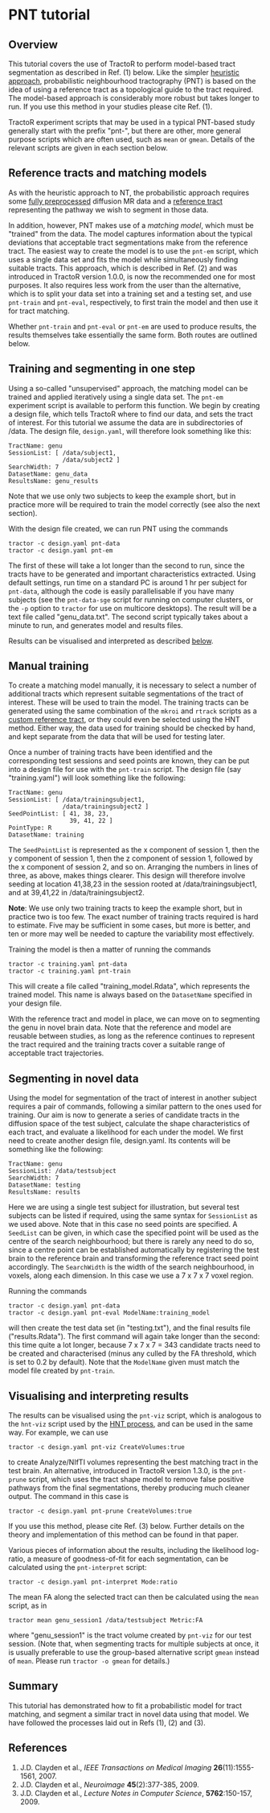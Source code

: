# PNT tutorial

## Overview

This tutorial covers the use of TractoR to perform model-based tract segmentation as described in Ref. (1) below. Like the simpler [heuristic approach](HNT-tutorial.html), probabilistic neighbourhood tractography (PNT) is based on the idea of using a reference tract as a topological guide to the tract required. The model-based approach is considerably more robust but takes longer to run. If you use this method in your studies please cite Ref. (1).

TractoR experiment scripts that may be used in a typical PNT-based study generally start with the prefix "pnt-", but there are other, more general purpose scripts which are often used, such as `mean` or `gmean`. Details of the relevant scripts are given in each section below.

## Reference tracts and matching models

As with the heuristic approach to NT, the probabilistic approach requires some [fully preprocessed](diffusion-preprocessing.html) diffusion MR data and a [reference tract](reference-tracts.html) representing the pathway we wish to segment in those data.

In addition, however, PNT makes use of a *matching model*, which must be "trained" from the data. The model captures information about the typical deviations that acceptable tract segmentations make from the reference tract. The easiest way to create the model is to use the `pnt-em` script, which uses a single data set and fits the model while simultaneously finding suitable tracts. This approach, which is described in Ref. (2) and was introduced in TractoR version 1.0.0, is now the recommended one for most purposes. It also requires less work from the user than the alternative, which is to split your data set into a training set and a testing set, and use `pnt-train` and `pnt-eval`, respectively, to first train the model and then use it for tract matching.

Whether `pnt-train` and `pnt-eval` or `pnt-em` are used to produce results, the results themselves take essentially the same form. Both routes are outlined below.

## Training and segmenting in one step

Using a so-called "unsupervised" approach, the matching model can be trained and applied iteratively using a single data set. The `pnt-em` experiment script is available to perform this function. We begin by creating a design file, which tells TractoR where to find our data, and sets the tract of interest. For this tutorial we assume the data are in subdirectories of /data. The design file, `design.yaml`, will therefore look something like this:

    TractName: genu
    SessionList: [ /data/subject1,
                   /data/subject2 ]
    SearchWidth: 7
    DatasetName: genu_data
    ResultsName: genu_results

Note that we use only two subjects to keep the example short, but in practice more will be required to train the model correctly (see also the next section).

With the design file created, we can run PNT using the commands

    tractor -c design.yaml pnt-data
    tractor -c design.yaml pnt-em

The first of these will take a lot longer than the second to run, since the tracts have to be generated and important characteristics extracted. Using default settings, run time on a standard PC is around 1 hr per subject for `pnt-data`, although the code is easily parallelisable if you have many subjects (see the `pnt-data-sge` script for running on computer clusters, or the `-p` option to `tractor` for use on multicore desktops). The result will be a text file called "genu_data.txt". The second script typically takes about a minute to run, and generates model and results files.

Results can be visualised and interpreted as described [below](#visualisation).

## Manual training

To create a matching model manually, it is necessary to select a number of additional tracts which represent suitable segmentations of the tract of interest. These will be used to train the model. The training tracts can be generated using the same combination of the `mkroi` and `rtrack` scripts as a [custom reference tract](reference-tracts.html), or they could even be selected using the HNT method. Either way, the data used for training should be checked by hand, and kept separate from the data that will be used for testing later.

Once a number of training tracts have been identified and the corresponding test sessions and seed points are known, they can be put into a design file for use with the `pnt-train` script. The design file (say "training.yaml") will look something like the following:

    TractName: genu
    SessionList: [ /data/trainingsubject1,
                   /data/trainingsubject2 ]
    SeedPointList: [ 41, 38, 23,
                     39, 41, 22 ]
    PointType: R
    DatasetName: training

The `SeedPointList` is represented as the x component of session 1, then the y component of session 1, then the z component of session 1, followed by the x component of session 2, and so on. Arranging the numbers in lines of three, as above, makes things clearer. This design will therefore involve seeding at location 41,38,23 in the session rooted at /data/trainingsubject1, and at 39,41,22 in /data/trainingsubject2.

**Note**: We use only two training tracts to keep the example short, but in practice two is too few. The exact number of training tracts required is hard to estimate. Five may be sufficient in some cases, but more is better, and ten or more may well be needed to capture the variability most effectively.

Training the model is then a matter of running the commands

    tractor -c training.yaml pnt-data
    tractor -c training.yaml pnt-train

This will create a file called "training_model.Rdata", which represents the trained model. This name is always based on the `DatasetName` specified in your design file.

With the reference tract and model in place, we can move on to segmenting the genu in novel brain data. Note that the reference and model are reusable between studies, as long as the reference continues to represent the tract required and the training tracts cover a suitable range of acceptable tract trajectories.

## Segmenting in novel data

Using the model for segmentation of the tract of interest in another subject requires a pair of commands, following a similar pattern to the ones used for training. Our aim is now to generate a series of candidate tracts in the diffusion space of the test subject, calculate the shape characteristics of each tract, and evaluate a likelihood for each under the model. We first need to create another design file, design.yaml. Its contents will be something like the following:

    TractName: genu
    SessionList: /data/testsubject
    SearchWidth: 7
    DatasetName: testing
    ResultsName: results

Here we are using a single test subject for illustration, but several test subjects can be listed if required, using the same syntax for `SessionList` as we used above. Note that in this case no seed points are specified. A `SeedList` can be given, in which case the specified point will be used as the centre of the search neighbourhood; but there is rarely any need to do so, since a centre point can be established automatically by registering the test brain to the reference brain and transforming the reference tract seed point accordingly. The `SearchWidth` is the width of the search neighbourhood, in voxels, along each dimension. In this case we use a 7 x 7 x 7 voxel region.

Running the commands

    tractor -c design.yaml pnt-data
    tractor -c design.yaml pnt-eval ModelName:training_model

will then create the test data set (in "testing.txt"), and the final results file ("results.Rdata"). The first command will again take longer than the second: this time quite a lot longer, because 7 x 7 x 7 = 343 candidate tracts need to be created and characterised (minus any culled by the FA threshold, which is set to 0.2 by default). Note that the `ModelName` given must match the model file created by `pnt-train`.

<h2 id="visualisation">Visualising and interpreting results</h2>

The results can be visualised using the `pnt-viz` script, which is analogous to the `hnt-viz` script used by the [HNT process](HNT-tutorial.html), and can be used in the same way. For example, we can use

    tractor -c design.yaml pnt-viz CreateVolumes:true

to create Analyze/NIfTI volumes representing the best matching tract in the test brain. An alternative, introduced in TractoR version 1.3.0, is the `pnt-prune` script, which uses the tract shape model to remove false positive pathways from the final segmentations, thereby producing much cleaner output. The command in this case is

    tractor -c design.yaml pnt-prune CreateVolumes:true

If you use this method, please cite Ref. (3) below. Further details on the theory and implementation of this method can be found in that paper.

Various pieces of information about the results, including the likelihood log-ratio, a measure of goodness-of-fit for each segmentation, can be calculated using the `pnt-interpret` script:

    tractor -c design.yaml pnt-interpret Mode:ratio

The mean FA along the selected tract can then be calculated using the `mean` script, as in

    tractor mean genu_session1 /data/testsubject Metric:FA

where "genu_session1" is the tract volume created by `pnt-viz` for our test session. (Note that, when segmenting tracts for multiple subjects at once, it is usually preferable to use the group-based alternative script `gmean` instead of `mean`. Please run `tractor -o gmean` for details.)

## Summary

This tutorial has demonstrated how to fit a probabilistic model for tract matching, and segment a similar tract in novel data using that model. We have followed the processes laid out in Refs (1), (2) and (3).

## References

1. J.D. Clayden et al., *IEEE Transactions on Medical Imaging* **26**(11):1555-1561, 2007.
2. J.D. Clayden et al., *Neuroimage* **45**(2):377-385, 2009.
3. J.D. Clayden et al., *Lecture Notes in Computer Science*, **5762**:150-157, 2009.